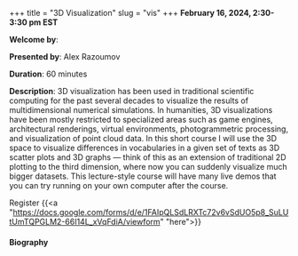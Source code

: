 +++
title = "3D Visualization"
slug = "vis"
+++
**February 16, 2024, 2:30-3:30 pm EST**

**Welcome by**: 

**Presented by**: Alex Razoumov

**Duration**: 60 minutes

**Description**: 3D visualization has been used in traditional scientific computing for the past several
decades to visualize the results of multidimensional numerical simulations. In humanities, 3D visualizations
have been mostly restricted to specialized areas such as game engines, architectural renderings, virtual
environments, photogrammetric processing, and visualization of point cloud data. In this short course I will
use the 3D space to visualize differences in vocabularies in a given set of texts as 3D scatter plots and 3D
graphs — think of this as an extension of traditional 2D plotting to the third dimension, where now you can
suddenly visualize much bigger datasets. This lecture-style course will have many live demos that you can try
running on your own computer after the course.

Register {{<a "https://docs.google.com/forms/d/e/1FAIpQLSdLRXTc72v6vSdUO5p8_SuLUtUmTQPGLM2-66I14L_xVqFdiA/viewform" "here">}}

<!-- Le même séminaire [en français](/template). -->

#### Biography
